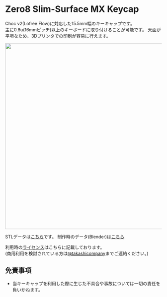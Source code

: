 # Zero8 Slim-Surface MX Keycap

Choc v2(Lofree Flow)に対応した15.5mm幅のキーキャップです。  
主に0.8u(16mmピッチ)以上のキーボードに取り付けることが可能です。
天面が平坦なため、3Dプリンタでの印刷が容易に行えます。  

<img src = "https://github.com/user-attachments/assets/80769c43-aca7-4afa-85c0-a827572ab804" width = "600px"/>

STLデータは[こちら](https://github.com/takashicompany/keycap/blob/master/zero8-slim-surface-mx/zero8-slim-surface-mx.stl)です。
制作時のデータ(Blender)は[こちら](https://github.com/takashicompany/keycap/blob/master/zero8-slim-surface-mx/zero8-slim-surface-mx.blend)

利用時の[ライセンス](https://github.com/takashicompany/keycap/blob/master/LICENSE)はこちらに記載しております。  
(商用利用を検討されている方は[@takashicompany](x.com/takashicompany)までご連絡ください。)

## 免責事項
- 当キーキャップを利用した際に生じた不具合や事故については一切の責任を負いかねます。
